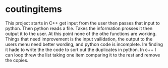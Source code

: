 # coutingitems
This project starts in C++ get input from the user then passes that input to python. Then python reads a file. Takes the information prosses it then output it to the user. At this point none of the othe functions are working. Things that need improvement is the input vailidation, the output to the users menu need better wording, and python code is incomplete. Im finding it hade to write the the code to sort out the duplicates in python.  In c++ I can loop threw the list taking one item comparing it to the rest and remove the copies.  
